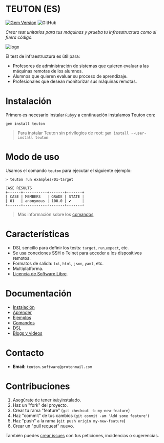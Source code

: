 
# TEUTON (ES)

[![Gem Version](https://badge.fury.io/rb/teuton.svg)](https://badge.fury.io/rb/teuton)
![GitHub](https://img.shields.io/github/license/dvarrui/teuton)

_Crear test unitarios para tus máquinas y prueba tu infraestructura como si fuera código._

![logo](./docs/images/logo.png)

El test de infraestructura es útil para:
* Profesores de administración de sistemas que quieren evaluar a las máquinas remotas de los alumnos.
* Alumnos que quieren evaluar su proceso de aprendizaje.
* Profesionales que desean monitorizar sus máquinas remotas.

# Instalación

Primero es necesario instalar `Ruby`y a continuación instalamos Teuton con:

```console
gem install teuton
```

> Para instalar Teuton sin privilegios de root: `gem install --user-install teuton`

# Modo de uso

Usamos el comando `teuton` para ejecutar el siguiente ejemplo:

```console
> teuton run examples/01-target

CASE RESULTS
+------+-----------+-------+-------+
| CASE | MEMBERS   | GRADE | STATE |
| 01   | anonymous | 100.0 | ✔     |
+------+-----------+-------+-------+
```

> Más información sobre los [comandos](docs/commands/README.md)

# Características

* DSL sencillo para definir los tests: `target`, `run`,`expect`, etc.
* Se usa conexiones SSH o Telnet para acceder a los dispositivos remotos.
* Formatos de salida: `txt`, `html`, `json`, `yaml`, etc.
* Multiplatforma.
* [Licencia de Software Libre](LICENSE).

# Documentación

* [Instalación](docs/install/README.md)
* [Aprender](docs/learn/README.md)
* [Ejemplos](examples)
* [Comandos](docs/commands/README.md)
* [DSL](docs/dsl/README.md)
* [Blogs y videos](docs/videos.md)

# Contacto

* **Email**: `teuton.software@protonmail.com`

# Contribuciones

1. Asegúrate de tener `Ruby`instalado.
1. Haz un "fork" del proyecto.
1. Crear tu rama "feature" (`git checkout -b my-new-feature`)
1. Haz "commit" de tus cambios (`git commit -am 'Add some feature'`)
1. Haz "push" a la rama (`git push origin my-new-feature`)
1. Crear un "pull request" nuevo.

También puedes [crear issues](https://github.com/teuton-software/teuton/issues) con tus peticiones, incidencias o sugerencias.
